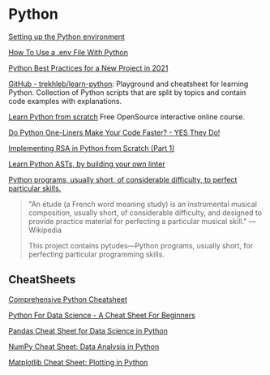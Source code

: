 # Python

[Setting up the Python environment](https://packaging.python.org/guides/installing-using-pip-and-virtual-environments/)

[How To Use a .env File With Python](https://lovelacecoding.hashnode.dev/how-to-use-a-env-file-with-python)

[Python Best Practices for a New Project in 2021](https://mitelman.engineering/blog/python-best-practice/automating-python-best-practices-for-a-new-project/)

[GitHub - trekhleb/learn-python](https://github.com/trekhleb/learn-python): Playground and cheatsheet for learning Python. Collection of Python scripts that are split by topics and contain code examples with explanations.

[Learn Python from scratch](https://futurecoder.io/) Free OpenSource interactive online course.

[Do Python One-Liners Make Your Code Faster? - YES They Do!](https://dev.to/naveenkumarmd/do-python-one-liners-make-your-code-faster-514f)

[Implementing RSA in Python from Scratch (Part 1)](https://coderoasis.com/implementing-rsa-from-scratch-in-python/)

[Learn Python ASTs, by building your own linter](https://sadh.life/post/ast/)

[Python programs, usually short, of considerable difficulty, to perfect particular skills.](https://github.com/norvig/pytudes)

> "An étude (a French word meaning study) is an instrumental musical composition, usually short, of considerable difficulty, and designed to provide practice material for perfecting a particular musical skill." — Wikipedia
> 
> This project contains pytudes—Python programs, usually short, for perfecting particular programming skills.

## CheatSheets

[Comprehensive Python Cheatsheet](https://gto76.github.io/python-cheatsheet/)

[Python For Data Science - A Cheat Sheet For Beginners](https://www.datacamp.com/community/tutorials/python-data-science-cheat-sheet-basics)

[Pandas Cheat Sheet for Data Science in Python](https://www.datacamp.com/community/blog/python-pandas-cheat-sheet)

[NumPy Cheat Sheet: Data Analysis in Python](https://www.datacamp.com/community/blog/python-numpy-cheat-sheet)

[Matplotlib Cheat Sheet: Plotting in Python](https://www.datacamp.com/community/blog/python-matplotlib-cheat-sheet)
